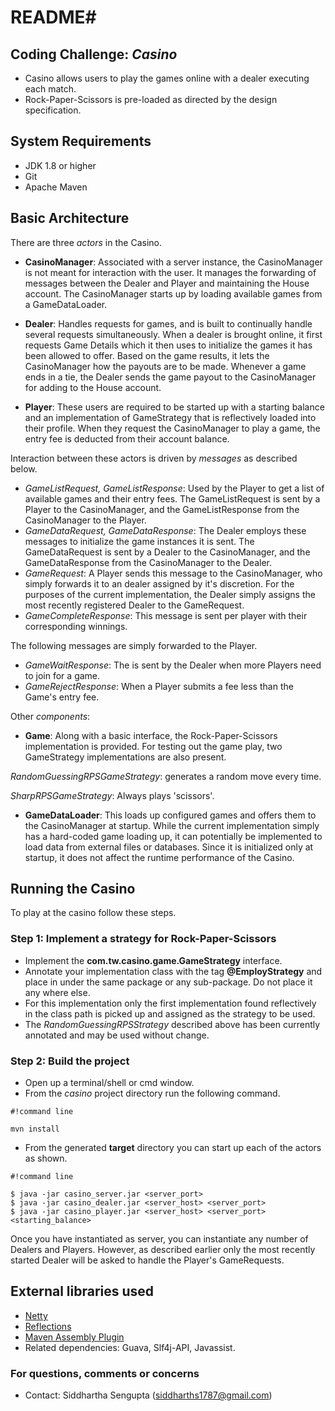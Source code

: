 # README#

## Coding Challenge: ***Casino*** ##
* Casino allows users to play the games online with a dealer executing each match.
* Rock-Paper-Scissors is pre-loaded as directed by the design specification.

## System Requirements ##
* JDK 1.8 or higher
* Git
* Apache Maven

## Basic Architecture ##
There are three *actors* in the Casino.

* **CasinoManager**: Associated with a server instance, the CasinoManager is not meant for interaction with the user. It manages the forwarding of messages between the Dealer and Player and maintaining the House account. The CasinoManager starts up by loading available games from a GameDataLoader.

* **Dealer**: Handles requests for games, and is built to continually handle several requests simultaneously. When a dealer is brought online, it first requests Game Details which it then uses to initialize the games it has been allowed to offer. Based on the game results, it lets the CasinoManager how the payouts are to be made. Whenever a game ends in a tie, the Dealer sends the game payout to the CasinoManager for adding to the House account. 

* **Player**: These users are required to be started up with a starting balance and an implementation of GameStrategy that is reflectively loaded into their profile. When they request the CasinoManager to play a game, the entry fee is deducted from their account balance.

Interaction between these actors is driven by *messages* as described below.

* *GameListRequest, GameListResponse*: Used by the Player to get a list of available games and their entry fees. The GameListRequest is sent by a Player to the CasinoManager, and the GameListResponse from the CasinoManager to the Player.
* *GameDataRequest, GameDataResponse*: The Dealer employs these messages to initialize the game instances it is sent. The GameDataRequest is sent by a Dealer to the CasinoManager, and the GameDataResponse from the CasinoManager to the Dealer.
* *GameRequest*: A Player sends this message to the CasinoManager, who simply forwards it to an dealer assigned by it's discretion. For the purposes of the current implementation, the Dealer simply assigns the most recently registered Dealer to the GameRequest.
* *GameCompleteResponse*: This message is sent per player with their corresponding winnings.

The following messages are simply forwarded to the Player.
* *GameWaitResponse*: The is sent by the Dealer when more Players need to join for a game.
* *GameRejectResponse*: When a Player submits a fee less than the Game's entry fee.

Other *components*:

* **Game**: Along with a basic interface, the Rock-Paper-Scissors implementation is provided. For testing out the game play, two GameStrategy implementations are also present.

*RandomGuessingRPSGameStrategy*: generates a random move every time.

*SharpRPSGameStrategy*: Always plays 'scissors'.

* **GameDataLoader**: This loads up configured games and offers them to the CasinoManager at startup. While the current implementation simply has a hard-coded game loading up, it can potentially be implemented to load data from external files or databases. Since it is initialized only at startup, it does not affect the runtime performance of the Casino.

## Running the Casino ##

To play at the casino follow these steps.

### Step 1: Implement a strategy for Rock-Paper-Scissors ###
* Implement the **com.tw.casino.game.GameStrategy** interface.
* Annotate your implementation class with the tag **@EmployStrategy** and place in under the same package or any sub-package. Do not place it any where else.
* For this implementation only the first implementation found reflectively in the class path is picked up and assigned as the strategy to be used.
* The *RandomGuessingRPSStrategy* described above has been currently annotated and may be used without change.

### Step 2: Build the project ###
* Open up a terminal/shell or cmd window. 
* From the *casino* project directory run the following command.

```
#!command line

mvn install
```

* From the generated **target** directory you can start up each of the actors as shown.

```
#!command line

$ java -jar casino_server.jar <server_port>
$ java -jar casino_dealer.jar <server_host> <server_port>
$ java -jar casino_player.jar <server_host> <server_port> <starting_balance>
```
Once you have instantiated as server, you can instantiate any number of Dealers and Players. However, as described earlier only the most recently started Dealer will be asked to handle the Player's GameRequests.


## External libraries used ##
* [Netty](http://netty.io)
* [Reflections](https://github.com/ronmamo/reflections)
* [Maven Assembly Plugin](http://maven.apache.org/plugins/maven-assembly-plugin/)
* Related dependencies: Guava, Slf4j-API, Javassist.

### For questions, comments or concerns ###
* Contact: Siddhartha Sengupta (siddharths1787@gmail.com)